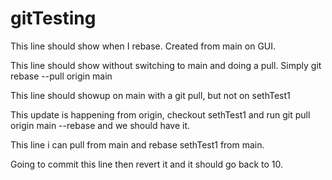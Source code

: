 # gitTesting
This line should show when I rebase. Created from main on GUI.

This line should show without switching to main and doing a pull. Simply git rebase --pull origin main

This line should showup on main with a git pull, but not on sethTest1

This update is happening from origin, checkout sethTest1 and run git pull origin main --rebase and we should have it.

This line i can pull from main and rebase sethTest1 from main.

Going to commit this line then revert it and it should go back to 10. 
